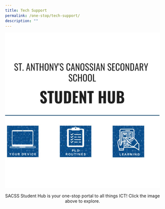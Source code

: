 ```yaml
---
title: Tech Support
permalink: /one-stop/tech-support/
description: ""
---
```



<a href="https://sites.google.com/moe.edu.sg/sacssstudenthub" target = "_blank"> <img src="/images/One%20stop/SACSS-Student-Hub.jpg"></a>


<center>SACSS Student Hub is your one-stop portal to all things ICT! Click the image above to explore.</center>